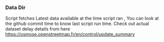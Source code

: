 ### Data Dir

Script fetches Latest data available at the time script ran , You can look at the github commit time to know last script run time. Check out actual dataset delay details from here https://osmose.openstreetmap.fr/en/control/update_summary
